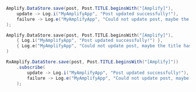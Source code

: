 <amplify-block-switcher> <amplify-block name="Java">

```java
Amplify.DataStore.save(post, Post.TITLE.beginsWith("[Amplify]"),
    update -> Log.i("MyAmplifyApp", "Post updated successfully!"),
    failure -> Log.e("MyAmplifyApp", "Could not update post, maybe the title has been changed?", failure)
);
```

</amplify-block> <amplify-block name="Kotlin">

```kotlin
Amplify.DataStore.save(post, Post.TITLE.beginsWith("[Amplify]"),
    { Log.i("MyAmplifyApp", "Post updated successfully!") },
    { Log.e("MyAmplifyApp", "Could not update post, maybe the title has been changed?", it) }
)
```

</amplify-block> <amplify-block name="RxJava">

```java
RxAmplify.DataStore.save(post, Post.TITLE.beginsWith("[Amplify]"))
    .subscribe(
        update -> Log.i("MyAmplifyApp", "Post updated successfully!"),
        failure -> Log.e("MyAmplifyApp", "Could not update post, maybe the title has been changed?", failure)
    );
```

</amplify-block> </amplify-block-switcher>

